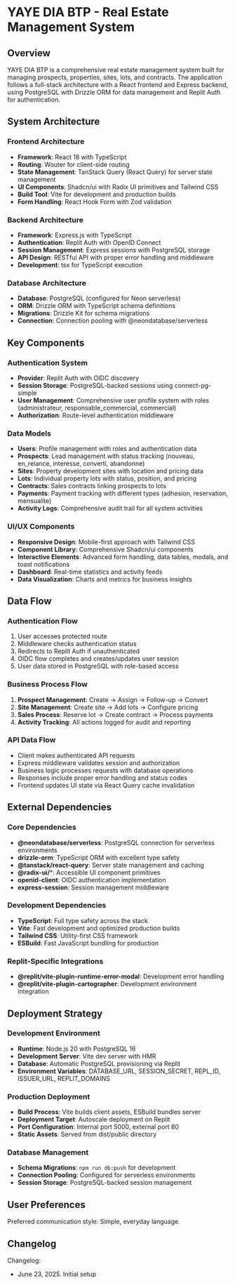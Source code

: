 # YAYE DIA BTP - Real Estate Management System

## Overview

YAYE DIA BTP is a comprehensive real estate management system built for managing prospects, properties, sites, lots, and contracts. The application follows a full-stack architecture with a React frontend and Express backend, using PostgreSQL with Drizzle ORM for data management and Replit Auth for authentication.

## System Architecture

### Frontend Architecture
- **Framework**: React 18 with TypeScript
- **Routing**: Wouter for client-side routing
- **State Management**: TanStack Query (React Query) for server state management
- **UI Components**: Shadcn/ui with Radix UI primitives and Tailwind CSS
- **Build Tool**: Vite for development and production builds
- **Form Handling**: React Hook Form with Zod validation

### Backend Architecture
- **Framework**: Express.js with TypeScript
- **Authentication**: Replit Auth with OpenID Connect
- **Session Management**: Express sessions with PostgreSQL storage
- **API Design**: RESTful API with proper error handling and middleware
- **Development**: tsx for TypeScript execution

### Database Architecture
- **Database**: PostgreSQL (configured for Neon serverless)
- **ORM**: Drizzle ORM with TypeScript schema definitions
- **Migrations**: Drizzle Kit for schema migrations
- **Connection**: Connection pooling with @neondatabase/serverless

## Key Components

### Authentication System
- **Provider**: Replit Auth with OIDC discovery
- **Session Storage**: PostgreSQL-backed sessions using connect-pg-simple
- **User Management**: Comprehensive user profile system with roles (administrateur, responsable_commercial, commercial)
- **Authorization**: Route-level authentication middleware

### Data Models
- **Users**: Profile management with roles and authentication data
- **Prospects**: Lead management with status tracking (nouveau, en_relance, interesse, converti, abandonne)
- **Sites**: Property development sites with location and pricing data
- **Lots**: Individual property lots with status, position, and pricing
- **Contracts**: Sales contracts linking prospects to lots
- **Payments**: Payment tracking with different types (adhesion, reservation, mensualite)
- **Activity Logs**: Comprehensive audit trail for all system activities

### UI/UX Components
- **Responsive Design**: Mobile-first approach with Tailwind CSS
- **Component Library**: Comprehensive Shadcn/ui components
- **Interactive Elements**: Advanced form handling, data tables, modals, and toast notifications
- **Dashboard**: Real-time statistics and activity feeds
- **Data Visualization**: Charts and metrics for business insights

## Data Flow

### Authentication Flow
1. User accesses protected route
2. Middleware checks authentication status
3. Redirects to Replit Auth if unauthenticated
4. OIDC flow completes and creates/updates user session
5. User data stored in PostgreSQL with role-based access

### Business Process Flow
1. **Prospect Management**: Create → Assign → Follow-up → Convert
2. **Site Management**: Create site → Add lots → Configure pricing
3. **Sales Process**: Reserve lot → Create contract → Process payments
4. **Activity Tracking**: All actions logged for audit and reporting

### API Data Flow
- Client makes authenticated API requests
- Express middleware validates session and authorization
- Business logic processes requests with database operations
- Responses include proper error handling and status codes
- Frontend updates UI state via React Query cache invalidation

## External Dependencies

### Core Dependencies
- **@neondatabase/serverless**: PostgreSQL connection for serverless environments
- **drizzle-orm**: TypeScript ORM with excellent type safety
- **@tanstack/react-query**: Server state management and caching
- **@radix-ui/***: Accessible UI component primitives
- **openid-client**: OIDC authentication implementation
- **express-session**: Session management middleware

### Development Dependencies
- **TypeScript**: Full type safety across the stack
- **Vite**: Fast development and optimized production builds
- **Tailwind CSS**: Utility-first CSS framework
- **ESBuild**: Fast JavaScript bundling for production

### Replit-Specific Integrations
- **@replit/vite-plugin-runtime-error-modal**: Development error handling
- **@replit/vite-plugin-cartographer**: Development environment integration

## Deployment Strategy

### Development Environment
- **Runtime**: Node.js 20 with PostgreSQL 16
- **Development Server**: Vite dev server with HMR
- **Database**: Automatic PostgreSQL provisioning via Replit
- **Environment Variables**: DATABASE_URL, SESSION_SECRET, REPL_ID, ISSUER_URL, REPLIT_DOMAINS

### Production Deployment
- **Build Process**: Vite builds client assets, ESBuild bundles server
- **Deployment Target**: Autoscale deployment on Replit
- **Port Configuration**: Internal port 5000, external port 80
- **Static Assets**: Served from dist/public directory

### Database Management
- **Schema Migrations**: `npm run db:push` for development
- **Connection Pooling**: Configured for serverless environments
- **Session Storage**: PostgreSQL-backed session management

## User Preferences

Preferred communication style: Simple, everyday language.

## Changelog

Changelog:
- June 23, 2025. Initial setup